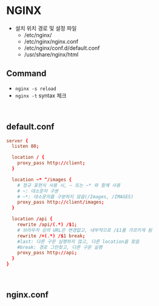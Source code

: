 # NGINX

- 설치 위치 경로 및 설정 파일
  - /etc/nginx/
  - /etc/nginx/nginx.conf
  - /etc/nginx/conf.d/default.conf
  - /usr/share/nginx/html

## Command

- `nginx -s reload`
- `nginx -t`
  syntax 체크

<br />

## default.conf

```conf
server {
  listen 80;

  location / {
    proxy_pass http://client;
  }

  location ~* ^/images {
    # 정규 표현식 사용 시, ~ 또는 ~* 와 함께 사용
    # ~: 대소문자 구분
    # ~*: 대소문자를 구분하지 않음(/Images, /IMAGES)
    proxy_pass http://client/images;
  }

  location /api {
    rewrite /api/(.*) /$1;
    # 브라우저 상의 URL은 변경없고, 내부적으로 /$1를 가르키게 됨
    rewrite /+(.*) /$1 break;
    #last: 다른 구문 실행하지 않고, 다른 location을 찾음
    #break: 경로 그만찾고, 다른 구문 실행
    proxy_pass http://api;
  }
}
```

<br />

## nginx.conf
